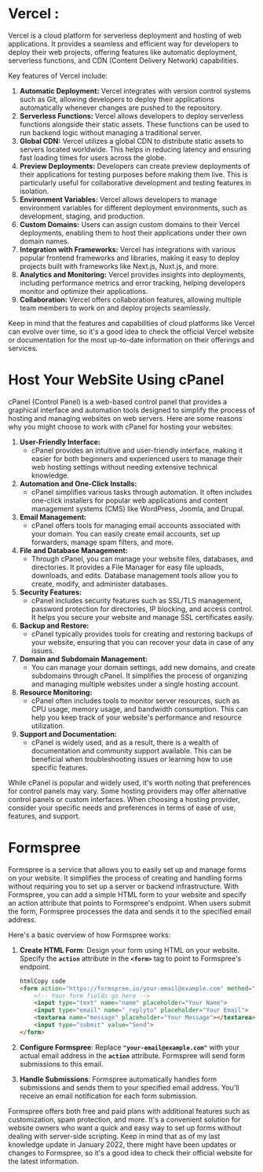 # Vercel :

Vercel is a cloud platform for serverless deployment and hosting of web applications. It provides a seamless and efficient way for developers to deploy their web projects, offering features like automatic deployment, serverless functions, and CDN (Content Delivery Network) capabilities.

Key features of Vercel include:

1. **Automatic Deployment:** Vercel integrates with version control systems such as Git, allowing developers to deploy their applications automatically whenever changes are pushed to the repository.
2. **Serverless Functions:** Vercel allows developers to deploy serverless functions alongside their static assets. These functions can be used to run backend logic without managing a traditional server.
3. **Global CDN:** Vercel utilizes a global CDN to distribute static assets to servers located worldwide. This helps in reducing latency and ensuring fast loading times for users across the globe.
4. **Preview Deployments:** Developers can create preview deployments of their applications for testing purposes before making them live. This is particularly useful for collaborative development and testing features in isolation.
5. **Environment Variables:** Vercel allows developers to manage environment variables for different deployment environments, such as development, staging, and production.
6. **Custom Domains:** Users can assign custom domains to their Vercel deployments, enabling them to host their applications under their own domain names.
7. **Integration with Frameworks:** Vercel has integrations with various popular frontend frameworks and libraries, making it easy to deploy projects built with frameworks like Next.js, Nuxt.js, and more.
8. **Analytics and Monitoring:** Vercel provides insights into deployments, including performance metrics and error tracking, helping developers monitor and optimize their applications.
9. **Collaboration:** Vercel offers collaboration features, allowing multiple team members to work on and deploy projects seamlessly.

Keep in mind that the features and capabilities of cloud platforms like Vercel can evolve over time, so it's a good idea to check the official Vercel website or documentation for the most up-to-date information on their offerings and services.

# Host Your WebSite Using cPanel

cPanel (Control Panel) is a web-based control panel that provides a graphical interface and automation tools designed to simplify the process of hosting and managing websites on web servers. Here are some reasons why you might choose to work with cPanel for hosting your websites:

1. **User-Friendly Interface:**
    - cPanel provides an intuitive and user-friendly interface, making it easier for both beginners and experienced users to manage their web hosting settings without needing extensive technical knowledge.
2. **Automation and One-Click Installs:**
    - cPanel simplifies various tasks through automation. It often includes one-click installers for popular web applications and content management systems (CMS) like WordPress, Joomla, and Drupal.
3. **Email Management:**
    - cPanel offers tools for managing email accounts associated with your domain. You can easily create email accounts, set up forwarders, manage spam filters, and more.
4. **File and Database Management:**
    - Through cPanel, you can manage your website files, databases, and directories. It provides a File Manager for easy file uploads, downloads, and edits. Database management tools allow you to create, modify, and administer databases.
5. **Security Features:**
    - cPanel includes security features such as SSL/TLS management, password protection for directories, IP blocking, and access control. It helps you secure your website and manage SSL certificates easily.
6. **Backup and Restore:**
    - cPanel typically provides tools for creating and restoring backups of your website, ensuring that you can recover your data in case of any issues.
7. **Domain and Subdomain Management:**
    - You can manage your domain settings, add new domains, and create subdomains through cPanel. It simplifies the process of organizing and managing multiple websites under a single hosting account.
8. **Resource Monitoring:**
    - cPanel often includes tools to monitor server resources, such as CPU usage, memory usage, and bandwidth consumption. This can help you keep track of your website's performance and resource utilization.
9. **Support and Documentation:**
    - cPanel is widely used, and as a result, there is a wealth of documentation and community support available. This can be beneficial when troubleshooting issues or learning how to use specific features.

While cPanel is popular and widely used, it's worth noting that preferences for control panels may vary. Some hosting providers may offer alternative control panels or custom interfaces. When choosing a hosting provider, consider your specific needs and preferences in terms of ease of use, features, and support.

# Formspree

Formspree is a service that allows you to easily set up and manage forms on your website. It simplifies the process of creating and handling forms without requiring you to set up a server or backend infrastructure. With Formspree, you can add a simple HTML form to your website and specify an action attribute that points to Formspree's endpoint. When users submit the form, Formspree processes the data and sends it to the specified email address.

Here's a basic overview of how Formspree works:

1. **Create HTML Form**: Design your form using HTML on your website. Specify the **`action`** attribute in the **`<form>`** tag to point to Formspree's endpoint.
    
    ```html
    htmlCopy code
    <form action="https://formspree.io/your-email@example.com" method="POST">
        <!-- Your form fields go here -->
        <input type="text" name="name" placeholder="Your Name">
        <input type="email" name="_replyto" placeholder="Your Email">
        <textarea name="message" placeholder="Your Message"></textarea>
        <input type="submit" value="Send">
    </form>
    
    ```
    
2. **Configure Formspree**: Replace **`"your-email@example.com"`** with your actual email address in the **`action`** attribute. Formspree will send form submissions to this email.
3. **Handle Submissions**: Formspree automatically handles form submissions and sends them to your specified email address. You'll receive an email notification for each form submission.

Formspree offers both free and paid plans with additional features such as customization, spam protection, and more. It's a convenient solution for website owners who want a quick and easy way to set up forms without dealing with server-side scripting. Keep in mind that as of my last knowledge update in January 2022, there might have been updates or changes to Formspree, so it's a good idea to check their official website for the latest information.
